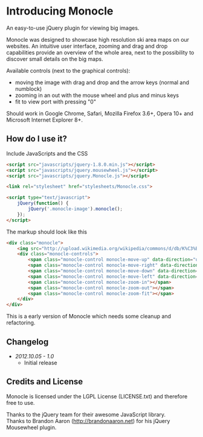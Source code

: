 # Introducing Monocle
An easy-to-use jQuery plugin for viewing big images.

Monocle was designed to showcase high resolution ski area maps on our websites. An intuitive user interface, zooming and drag and drop capabilities provide an overview of the whole area, next to the possibility to discover small details on the big maps.

Available controls (next to the graphical controls):
 * moving the image with drag and drop and the arrow keys (normal and numblock)
 * zooming in an out with the mouse wheel and plus and minus keys
 * fit to view port with pressing "0"

Should work in Google Chrome, Safari, Mozilla Firefox 3.6+, Opera 10+ and Microsoft Internet Explorer 8+.

## How do I use it?
Include JavaScripts and the CSS

```html
<script src="javascripts/jquery-1.8.0.min.js"></script>
<script src="javascripts/jquery.mousewheel.js"></script>
<script src="javascripts/jquery.Monocle.js"></script>

<link rel="stylesheet" href="stylesheets/Monocle.css">

<script type="text/javascript">
    jQuery(function() {
        jQuery('.monocle-image').monocle();
    });
</script>
```

The markup should look like this

```html
<div class="monocle">
    <img src="http://upload.wikimedia.org/wikipedia/commons/d/db/K%C3%B6lner_Dom_nachts.jpg" alt="Monocle image" class="monocle-image">
    <div class="monocle-controls">
        <span class="monocle-control monocle-move-up" data-direction="up"></span>
        <span class="monocle-control monocle-move-right" data-direction="right"></span>
        <span class="monocle-control monocle-move-down" data-direction="down"></span>
        <span class="monocle-control monocle-move-left" data-direction="left"></span>
        <span class="monocle-control monocle-zoom-in"></span>
        <span class="monocle-control monocle-zoom-out"></span>
        <span class="monocle-control monocle-zoom-fit"></span>
    </div>
</div>
```

This is a early version of Monocle which needs some cleanup and refactoring.

## Changelog
 * _2012.10.05 - 1.0_
    * Initial release

## Credits and License
Monocle is licensed under the LGPL License (LICENSE.txt) and therefore free to use.

Thanks to the jQuery team for their awesome JavaScript library.  
Thanks to Brandon Aaron (http://brandonaaron.net) for his jQuery Mousewheel plugin.
